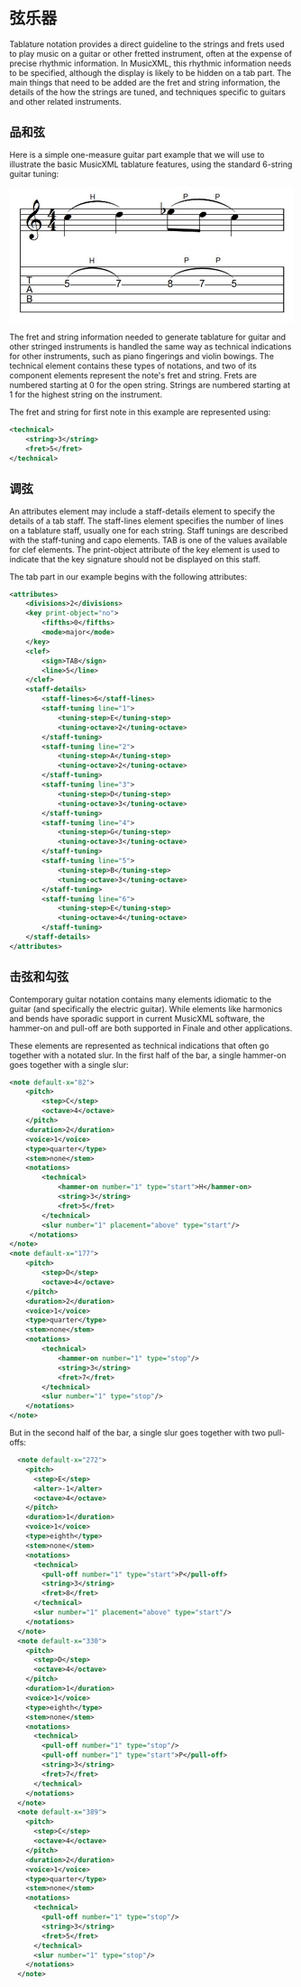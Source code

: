 # 弦乐器

Tablature notation provides a direct guideline to the strings and frets used to play music on a  guitar or other fretted instrument, often at the expense of precise rhythmic information. In  MusicXML, this rhythmic information needs to be specified, although the display is likely to be  hidden on a tab part. The main things that need to be added are the fret and string information, the  details of the how the strings are tuned, and techniques specific to guitars and other related  instruments.

## 品和弦

Here is a simple one-measure guitar part example that we will use to illustrate the basic MusicXML tablature features, using the standard 6-string guitar tuning:

![Fret and String](../assets/06.jpg)

The fret and string information needed to generate tablature for guitar and other stringed  instruments is handled the same way as technical indications for other instruments, such as piano  fingerings and violin bowings. The technical element contains these types of notations, and two  of its component elements represent the note's fret and string. Frets are numbered starting at 0 for  the open string. Strings are numbered starting at 1 for the highest string on the instrument.

The fret and string for first note in this example are represented using:

```xml
<technical>
    <string>3</string>
    <fret>5</fret>
</technical>
```

## 调弦

An attributes element may include a staff-details element to specify the details of a tab staff. The  staff-lines element specifies the number of lines on a tablature staff, usually one for each string.  Staff tunings are described with the staff-tuning and capo elements. TAB is one of the values  available for clef elements. The print-object attribute of the key element is used to indicate that  the key signature should not be displayed on this staff.

The tab part in our example begins with the following attributes:

```xml
<attributes>
    <divisions>2</divisions>
    <key print-object="no">
        <fifths>0</fifths>
        <mode>major</mode>
    </key>
    <clef>
        <sign>TAB</sign>
        <line>5</line>
    </clef>
    <staff-details>
        <staff-lines>6</staff-lines>
        <staff-tuning line="1">
            <tuning-step>E</tuning-step>
            <tuning-octave>2</tuning-octave>
        </staff-tuning>
        <staff-tuning line="2">
            <tuning-step>A</tuning-step>
            <tuning-octave>2</tuning-octave>
        </staff-tuning>
        <staff-tuning line="3">
            <tuning-step>D</tuning-step>
            <tuning-octave>3</tuning-octave>
        </staff-tuning>
        <staff-tuning line="4">
            <tuning-step>G</tuning-step>
            <tuning-octave>3</tuning-octave>
        </staff-tuning>
        <staff-tuning line="5">
            <tuning-step>B</tuning-step>
            <tuning-octave>3</tuning-octave>
        </staff-tuning>
        <staff-tuning line="6">
            <tuning-step>E</tuning-step>
            <tuning-octave>4</tuning-octave>
        </staff-tuning>
    </staff-details>
</attributes>
```

## 击弦和勾弦

Contemporary guitar notation contains many elements idiomatic to the guitar (and specifically the  electric guitar). While elements like harmonics and bends have sporadic support in current  MusicXML software, the hammer-on and pull-off are both supported in Finale and other applications.

These elements are represented as technical indications that often go together with a notated slur. In the first half of the bar, a single hammer-on goes together with a single slur:

```xml
<note default-x="82">
    <pitch>
        <step>C</step>
        <octave>4</octave>
    </pitch>
    <duration>2</duration>
    <voice>1</voice>
    <type>quarter</type>
    <stem>none</stem>
    <notations>
        <technical>
            <hammer-on number="1" type="start">H</hammer-on>
            <string>3</string>
            <fret>5</fret>
        </technical>
        <slur number="1" placement="above" type="start"/>
     </notations>
</note>
<note default-x="177">
    <pitch>
        <step>D</step>
        <octave>4</octave>
    </pitch>
    <duration>2</duration>
    <voice>1</voice>
    <type>quarter</type>
    <stem>none</stem>
    <notations>
        <technical>
            <hammer-on number="1" type="stop"/>
            <string>3</string>
            <fret>7</fret>
        </technical>
        <slur number="1" type="stop"/>
    </notations>
</note>
```

But in the second half of the bar, a single slur goes together with two pull-offs:

```xml
  <note default-x="272">
    <pitch>
      <step>E</step>
      <alter>-1</alter>
      <octave>4</octave>
    </pitch>
    <duration>1</duration>
    <voice>1</voice>
    <type>eighth</type>
    <stem>none</stem>
    <notations>
      <technical>
        <pull-off number="1" type="start">P</pull-off>
        <string>3</string>
        <fret>8</fret>
      </technical>
      <slur number="1" placement="above" type="start"/>
    </notations>
  </note>
  <note default-x="330">
    <pitch>
      <step>D</step>
      <octave>4</octave>
    </pitch>
    <duration>1</duration>
    <voice>1</voice>
    <type>eighth</type>
    <stem>none</stem>
    <notations>
      <technical>
        <pull-off number="1" type="stop"/>
        <pull-off number="1" type="start">P</pull-off>
        <string>3</string>
        <fret>7</fret>
      </technical>
    </notations>
  </note>
  <note default-x="389">
    <pitch>
      <step>C</step>
      <octave>4</octave>
    </pitch>
    <duration>2</duration>
    <voice>1</voice>
    <type>quarter</type>
    <stem>none</stem>
    <notations>
      <technical>
        <pull-off number="1" type="stop"/>
        <string>3</string>
        <fret>5</fret>
      </technical>
      <slur number="1" type="stop"/>
    </notations>
  </note>
```
